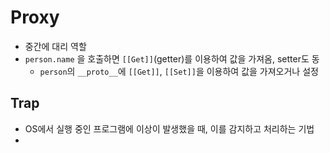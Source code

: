 # Proxy

- 중간에 대리 역할
- `person.name` 을 호출하면 `[[Get]]`(getter)를 이용하여 값을 가져옴, setter도 동
  - `person`의 `__proto__`에 `[[Get]]`, `[[Set]]`을 이용하여 값을 가져오거나 설정

## Trap

- OS에서 실행 중인 프로그램에 이상이 발생했을 때, 이를 감지하고 처리하는 기법
-
